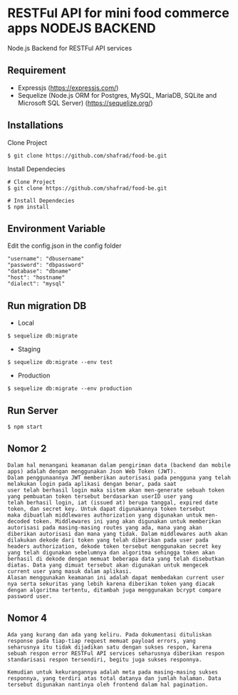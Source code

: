 # RESTFul API for mini food commerce apps NODEJS BACKEND

Node.js Backend for RESTFul API services

## Requirement
- Expressjs (https://expressjs.com/)
- Sequelize (Node.js ORM for Postgres, MySQL, MariaDB, SQLite and Microsoft SQL Server) (https://sequelize.org/)

## Installations
Clone Project
```
$ git clone https://github.com/shafrad/food-be.git
```
Install Dependecies
```
# Clone Project
$ git clone https://github.com/shafrad/food-be.git

# Install Dependecies
$ npm install
```
## Environment Variable
Edit the config.json in the config folder
```
"username": "dbusername"
"password": "dbpassword"
"database": "dbname"
"host": "hostname"
"dialect": "mysql"
```

## Run migration DB
- Local
```
$ sequelize db:migrate
```

- Staging
```
$ sequelize db:migrate --env test
```
- Production
```
$ sequelize db:migrate --env production
```

## Run Server
```
$ npm start
```

## Nomor 2
```
Dalam hal menangani keamanan dalam pengiriman data (backend dan mobile apps) adalah dengan menggunakan Json Web Token (JWT).
Dalam penggunaannya JWT memberikan autorisasi pada pengguna yang telah melakukan login pada aplikasi dengan benar, pada saat
user telah berhasil login maka sistem akan men-generate sebuah token yang pembuatan token tersebut berdasarkan userID user yang
telah berhasil login, iat (issued at) berupa tanggal, expired date token, dan secret key. Untuk dapat digunakannya token tersebut
maka dibuatlah middlewares authorization yang digunakan untuk men-decoded token. Middlewares ini yang akan digunakan untuk memberikan
autorisasi pada masing-masing routes yang ada, mana yang akan diberikan autorisasi dan mana yang tidak. Dalam middlewares auth akan
dilakukan dekode dari token yang telah diberikan pada user pada headers authorization, dekode token tersebut menggunakan secret key
yang telah digunakan sebelumnya dan algoritma sehingga token akan berhasil di dekode dengan memuat beberapa data yang telah disebutkan diatas. Data yang dimuat tersebut akan digunakan untuk mengecek current user yang masuk dalam aplikasi. 
Alasan menggunakan keamanan ini adalah dapat membedakan current user nya serta sekuritas yang lebih karena diberikan token yang diacak dengan algoritma tertentu, ditambah juga menggunakan bcrypt compare password user. 
```

## Nomor 4
```
Ada yang kurang dan ada yang keliru. Pada dokumentasi dituliskan response pada tiap-tiap request memuat payload errors, yang 
seharusnya itu tidak dijadikan satu dengan sukses respon, karena sebuah respon error RESTFul API services seharusnya diberikan respon standarisasi respon tersendiri, begitu juga sukses responnya.

Kemudian untuk kekurangannya adalah meta pada masing-masing sukses responnya, yang terdiri atas total datanya dan jumlah halaman. Data tersebut digunakan nantinya oleh frontend dalam hal pagination. 
```
